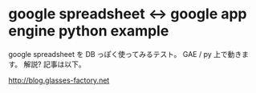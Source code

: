 google spreadsheet <-> google app engine python example
====================================

google spreadsheet を DB っぽく使ってみるテスト。
GAE / py 上で動きます。
解説? 記事は以下。

http://blog.glasses-factory.net

